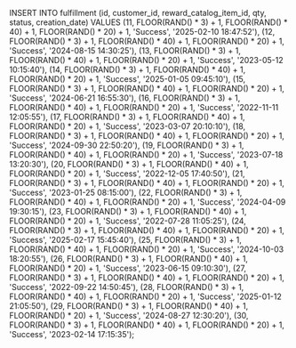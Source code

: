 INSERT INTO fulfillment (id, customer_id, reward_catalog_item_id, qty, status, creation_date) VALUES
(11, FLOOR(RAND() * 3) + 1, FLOOR(RAND() * 40) + 1, FLOOR(RAND() * 20) + 1, 'Success', '2025-02-10 18:47:52'),
(12, FLOOR(RAND() * 3) + 1, FLOOR(RAND() * 40) + 1, FLOOR(RAND() * 20) + 1, 'Success', '2024-08-15 14:30:25'),
(13, FLOOR(RAND() * 3) + 1, FLOOR(RAND() * 40) + 1, FLOOR(RAND() * 20) + 1, 'Success', '2023-05-12 10:15:40'),
(14, FLOOR(RAND() * 3) + 1, FLOOR(RAND() * 40) + 1, FLOOR(RAND() * 20) + 1, 'Success', '2025-01-05 09:45:10'),
(15, FLOOR(RAND() * 3) + 1, FLOOR(RAND() * 40) + 1, FLOOR(RAND() * 20) + 1, 'Success', '2024-06-21 16:55:30'),
(16, FLOOR(RAND() * 3) + 1, FLOOR(RAND() * 40) + 1, FLOOR(RAND() * 20) + 1, 'Success', '2022-11-11 12:05:55'),
(17, FLOOR(RAND() * 3) + 1, FLOOR(RAND() * 40) + 1, FLOOR(RAND() * 20) + 1, 'Success', '2023-03-07 20:10:10'),
(18, FLOOR(RAND() * 3) + 1, FLOOR(RAND() * 40) + 1, FLOOR(RAND() * 20) + 1, 'Success', '2024-09-30 22:50:20'),
(19, FLOOR(RAND() * 3) + 1, FLOOR(RAND() * 40) + 1, FLOOR(RAND() * 20) + 1, 'Success', '2023-07-18 13:20:30'),
(20, FLOOR(RAND() * 3) + 1, FLOOR(RAND() * 40) + 1, FLOOR(RAND() * 20) + 1, 'Success', '2022-12-05 17:40:50'),
(21, FLOOR(RAND() * 3) + 1, FLOOR(RAND() * 40) + 1, FLOOR(RAND() * 20) + 1, 'Success', '2023-01-25 08:15:00'),
(22, FLOOR(RAND() * 3) + 1, FLOOR(RAND() * 40) + 1, FLOOR(RAND() * 20) + 1, 'Success', '2024-04-09 19:30:15'),
(23, FLOOR(RAND() * 3) + 1, FLOOR(RAND() * 40) + 1, FLOOR(RAND() * 20) + 1, 'Success', '2022-07-28 11:05:25'),
(24, FLOOR(RAND() * 3) + 1, FLOOR(RAND() * 40) + 1, FLOOR(RAND() * 20) + 1, 'Success', '2025-02-17 15:45:40'),
(25, FLOOR(RAND() * 3) + 1, FLOOR(RAND() * 40) + 1, FLOOR(RAND() * 20) + 1, 'Success', '2024-10-03 18:20:55'),
(26, FLOOR(RAND() * 3) + 1, FLOOR(RAND() * 40) + 1, FLOOR(RAND() * 20) + 1, 'Success', '2023-06-15 09:10:30'),
(27, FLOOR(RAND() * 3) + 1, FLOOR(RAND() * 40) + 1, FLOOR(RAND() * 20) + 1, 'Success', '2022-09-22 14:50:45'),
(28, FLOOR(RAND() * 3) + 1, FLOOR(RAND() * 40) + 1, FLOOR(RAND() * 20) + 1, 'Success', '2025-01-12 21:05:50'),
(29, FLOOR(RAND() * 3) + 1, FLOOR(RAND() * 40) + 1, FLOOR(RAND() * 20) + 1, 'Success', '2024-08-27 12:30:20'),
(30, FLOOR(RAND() * 3) + 1, FLOOR(RAND() * 40) + 1, FLOOR(RAND() * 20) + 1, 'Success', '2023-02-14 17:15:35');